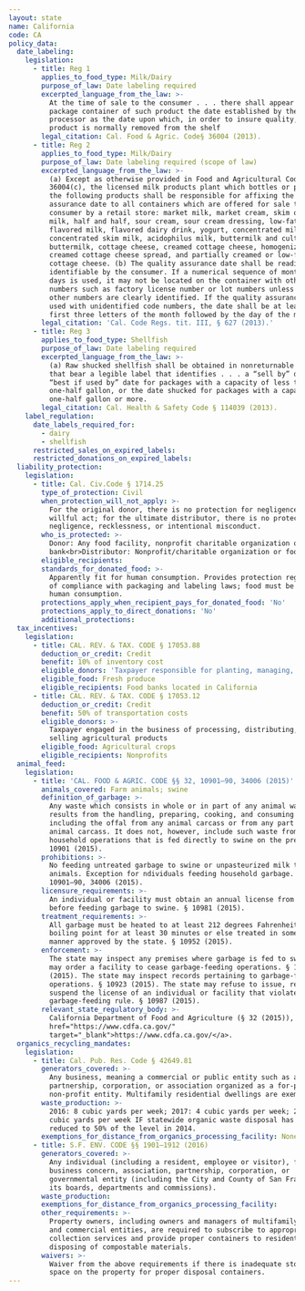 ```yaml
---
layout: state
name: California
code: CA
policy_data:
  date_labeling:
    legislation:
      - title: Reg 1
        applies_to_food_type: Milk/Dairy
        purpose_of_law: Date labeling required
        excerpted_language_from_the_law: >-
          At the time of sale to the consumer . . . there shall appear upon the
          package container of such product the date established by the
          processor as the date upon which, in order to insure quality, such
          product is normally removed from the shelf
        legal_citation: Cal. Food & Agric. Code§ 36004 (2013).
      - title: Reg 2
        applies_to_food_type: Milk/Dairy
        purpose_of_law: Date labeling required (scope of law)
        excerpted_language_from_the_law: >-
          (a) Except as otherwise provided in Food and Agricultural Code Section
          36004(c), the licensed milk products plant which bottles or packages
          the following products shall be responsible for affixing the quality
          assurance date to all containers which are offered for sale to the
          consumer by a retail store: market milk, market cream, skim or non-fat
          milk, half and half, sour cream, sour cream dressing, low-fat milk,
          flavored milk, flavored dairy drink, yogurt, concentrated milk,
          concentrated skim milk, acidophilus milk, buttermilk and cultured
          buttermilk, cottage cheese, creamed cottage cheese, homogenized
          creamed cottage cheese spread, and partially creamed or low-fat
          cottage cheese. (b) The quality assurance date shall be readily
          identifiable by the consumer. If a numerical sequence of months and
          days is used, it may not be located on the container with other
          numbers such as factory license number or lot numbers unless such
          other numbers are clearly identified. If the quality assurance date is
          used with unidentified code numbers, the date shall be at least the
          first three letters of the month followed by the day of the month.
        legal_citation: 'Cal. Code Regs. tit. III, § 627 (2013).'
      - title: Reg 3
        applies_to_food_type: Shellfish
        purpose_of_law: Date labeling required
        excerpted_language_from_the_law: >-
          (a) Raw shucked shellfish shall be obtained in nonreturnable packages
          that bear a legible label that identifies . . . a “sell by” date or a
          “best if used by” date for packages with a capacity of less than
          one-half gallon, or the date shucked for packages with a capacity of
          one-half gallon or more.
        legal_citation: Cal. Health & Safety Code § 114039 (2013).
    label_regulation:
      date_labels_required_for:
        - dairy
        - shellfish
      restricted_sales_on_expired_labels:
      restricted_donations_on_expired_labels:
  liability_protection:
    legislation:
      - title: Cal. Civ.Code § 1714.25
        type_of_protection: Civil
        when_protection_will_not_apply: >-
          For the original donor, there is no protection for negligence or a
          willful act; for the ultimate distributor, there is no protection for
          negligence, recklessness, or intentional misconduct.
        who_is_protected: >-
          Donor: Any food facility, nonprofit charitable organization or food
          bank<br>Distributor: Nonprofit/charitable organization or food bank
        eligible_recipients:
        standards_for_donated_food: >-
          Apparently fit for human consumption. Provides protection regardless
          of compliance with packaging and labeling laws; food must be fit for
          human consumption.
        protections_apply_when_recipient_pays_for_donated_food: 'No'
        protections_apply_to_direct_donations: 'No'
        additional_protections:
  tax_incentives:
    legislation:
      - title: CAL. REV. & TAX. CODE § 17053.88
        deduction_or_credit: Credit
        benefit: 10% of inventory cost
        eligible_donors: 'Taxpayer responsible for planting, managing, and harvesting crops'
        eligible_food: Fresh produce
        eligible_recipients: Food banks located in California
      - title: CAL. REV. & TAX. CODE § 17053.12
        deduction_or_credit: Credit
        benefit: 50% of transportation costs
        eligible_donors: >-
          Taxpayer engaged in the business of processing, distributing, or
          selling agricultural products
        eligible_food: Agricultural crops
        eligible_recipients: Nonprofits
  animal_feed:
    legislation:
      - title: 'CAL. FOOD & AGRIC. CODE §§ 32, 10901–90, 34006 (2015)'
        animals_covered: Farm animals; swine
        definition_of_garbage: >-
          Any waste which consists in whole or in part of any animal waste that
          results from the handling, preparing, cooking, and consuming of food,
          including the offal from any animal carcass or from any part of an
          animal carcass. It does not, however, include such waste from ordinary
          household operations that is fed directly to swine on the premises. §
          10901 (2015).
        prohibitions: >-
          No feeding untreated garbage to swine or unpasteurized milk to farm
          animals. Exception for ndividuals feeding household garbage. §§
          10901–90, 34006 (2015).
        licensure_requirements: >-
          An individual or facility must obtain an annual license from the state
          before feeding garbage to swine. § 10981 (2015).
        treatment_requirements: >-
          All garbage must be heated to at least 212 degrees Fahrenheit or
          boiling point for at least 30 minutes or else treated in some other
          manner approved by the state. § 10952 (2015).
        enforcement: >-
          The state may inspect any premises where garbage is fed to swine and
          may order a facility to cease garbage-feeding operations. § 10922
          (2015). The state may inspect records pertaining to garbage-feeding
          operations. § 10923 (2015). The state may refuse to issue, revoke, or
          suspend the license of an individual or facility that violates the
          garbage-feeding rule. § 10987 (2015).
        relevant_state_regulatory_body: >-
          California Department of Food and Agriculture (§ 32 (2015)), <a
          href="https://www.cdfa.ca.gov/"
          target="_blank">https://www.cdfa.ca.gov/</a>.
  organics_recycling_mandates:
    legislation:
      - title: Cal. Pub. Res. Code § 42649.81
        generators_covered: >-
          Any business, meaning a commercial or public entity such as a firm,
          partnership, corporation, or association organized as a for-profit or
          non-profit entity. Multifamily residential dwellings are exempted.
        waste_production: >-
          2016: 8 cubic yards per week; 2017: 4 cubic yards per week; 2020: 2
          cubic yards per week IF statewide organic waste disposal has not been
          reduced to 50% of the level in 2014.
        exemptions_for_distance_from_organics_processing_facility: None (but there are exemptions for rural jurisdictions)
      - title: S.F. ENV. CODE §§ 1901–1912 (2016)
        generators_covered: >-
          Any individual (including a resident, employee or visitor), firm,
          business concern, association, partnership, corporation, or
          governmental entity (including the City and County of San Francisco,
          its boards, departments and commissions).
        waste_production:
        exemptions_for_distance_from_organics_processing_facility:
        other_requirements: >-
          Property owners, including owners and managers of multifamily housing
          and commercial entities, are required to subscribe to appropriate
          collection services and provide proper containers to residents for
          disposing of compostable materials.
        waivers: >-
          Waiver from the above requirements if there is inadequate storage
          space on the property for proper disposal containers.
---
```


